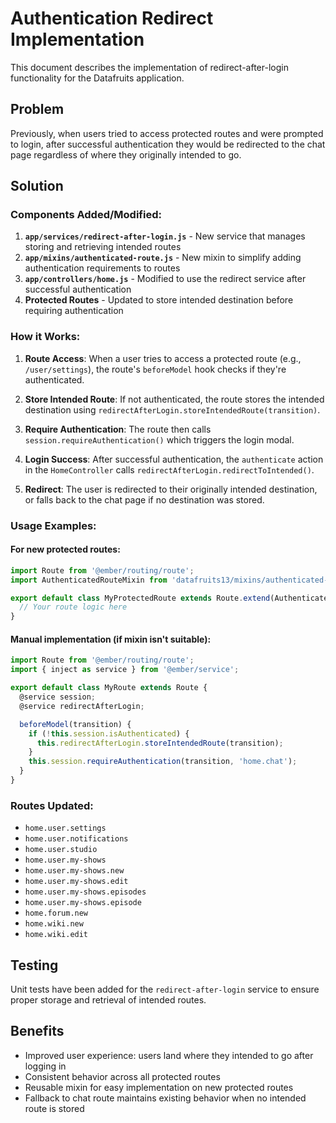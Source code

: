 # Authentication Redirect Implementation

This document describes the implementation of redirect-after-login functionality for the Datafruits application.

## Problem

Previously, when users tried to access protected routes and were prompted to login, after successful authentication they would be redirected to the chat page regardless of where they originally intended to go.

## Solution

### Components Added/Modified:

1. **`app/services/redirect-after-login.js`** - New service that manages storing and retrieving intended routes
2. **`app/mixins/authenticated-route.js`** - New mixin to simplify adding authentication requirements to routes
3. **`app/controllers/home.js`** - Modified to use the redirect service after successful authentication
4. **Protected Routes** - Updated to store intended destination before requiring authentication

### How it Works:

1. **Route Access**: When a user tries to access a protected route (e.g., `/user/settings`), the route's `beforeModel` hook checks if they're authenticated.

2. **Store Intended Route**: If not authenticated, the route stores the intended destination using `redirectAfterLogin.storeIntendedRoute(transition)`.

3. **Require Authentication**: The route then calls `session.requireAuthentication()` which triggers the login modal.

4. **Login Success**: After successful authentication, the `authenticate` action in the `HomeController` calls `redirectAfterLogin.redirectToIntended()`.

5. **Redirect**: The user is redirected to their originally intended destination, or falls back to the chat page if no destination was stored.

### Usage Examples:

#### For new protected routes:
```javascript
import Route from '@ember/routing/route';
import AuthenticatedRouteMixin from 'datafruits13/mixins/authenticated-route';

export default class MyProtectedRoute extends Route.extend(AuthenticatedRouteMixin) {
  // Your route logic here
}
```

#### Manual implementation (if mixin isn't suitable):
```javascript
import Route from '@ember/routing/route';
import { inject as service } from '@ember/service';

export default class MyRoute extends Route {
  @service session;
  @service redirectAfterLogin;

  beforeModel(transition) {
    if (!this.session.isAuthenticated) {
      this.redirectAfterLogin.storeIntendedRoute(transition);
    }
    this.session.requireAuthentication(transition, 'home.chat');
  }
}
```

### Routes Updated:

- `home.user.settings`
- `home.user.notifications`
- `home.user.studio`
- `home.user.my-shows`
- `home.user.my-shows.new`
- `home.user.my-shows.edit`
- `home.user.my-shows.episodes`
- `home.user.my-shows.episode`
- `home.forum.new`
- `home.wiki.new`
- `home.wiki.edit`

## Testing

Unit tests have been added for the `redirect-after-login` service to ensure proper storage and retrieval of intended routes.

## Benefits

- Improved user experience: users land where they intended to go after logging in
- Consistent behavior across all protected routes
- Reusable mixin for easy implementation on new protected routes
- Fallback to chat route maintains existing behavior when no intended route is stored